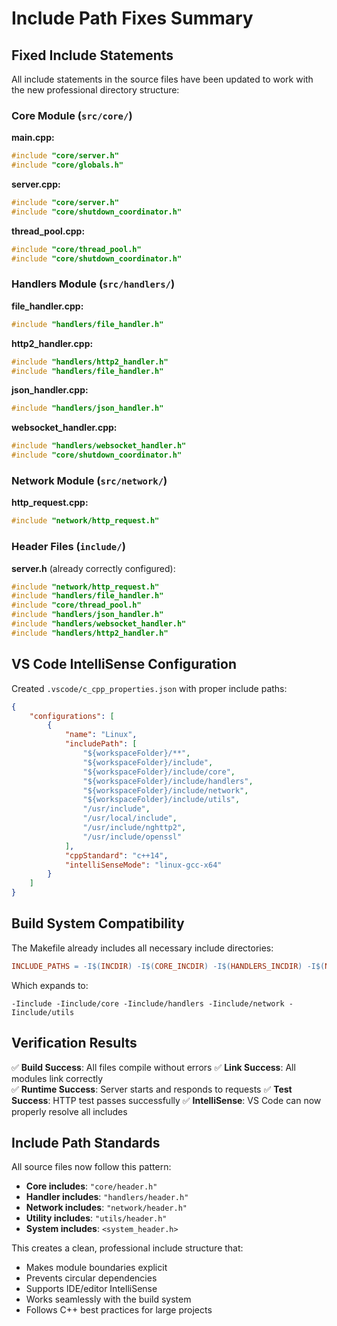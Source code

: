 # Include Path Fixes Summary

## Fixed Include Statements

All include statements in the source files have been updated to work with the new professional directory structure:

### Core Module (`src/core/`)

**main.cpp:**
```cpp
#include "core/server.h"
#include "core/globals.h"
```

**server.cpp:**
```cpp
#include "core/server.h"
#include "core/shutdown_coordinator.h"
```

**thread_pool.cpp:**
```cpp
#include "core/thread_pool.h"
#include "core/shutdown_coordinator.h"
```

### Handlers Module (`src/handlers/`)

**file_handler.cpp:**
```cpp
#include "handlers/file_handler.h"
```

**http2_handler.cpp:**
```cpp
#include "handlers/http2_handler.h"
#include "handlers/file_handler.h"
```

**json_handler.cpp:**
```cpp
#include "handlers/json_handler.h"
```

**websocket_handler.cpp:**
```cpp
#include "handlers/websocket_handler.h"
#include "core/shutdown_coordinator.h"
```

### Network Module (`src/network/`)

**http_request.cpp:**
```cpp
#include "network/http_request.h"
```

### Header Files (`include/`)

**server.h** (already correctly configured):
```cpp
#include "network/http_request.h"
#include "handlers/file_handler.h"
#include "core/thread_pool.h"
#include "handlers/json_handler.h"
#include "handlers/websocket_handler.h"
#include "handlers/http2_handler.h"
```

## VS Code IntelliSense Configuration

Created `.vscode/c_cpp_properties.json` with proper include paths:
```json
{
    "configurations": [
        {
            "name": "Linux",
            "includePath": [
                "${workspaceFolder}/**",
                "${workspaceFolder}/include",
                "${workspaceFolder}/include/core",
                "${workspaceFolder}/include/handlers", 
                "${workspaceFolder}/include/network",
                "${workspaceFolder}/include/utils",
                "/usr/include",
                "/usr/local/include",
                "/usr/include/nghttp2",
                "/usr/include/openssl"
            ],
            "cppStandard": "c++14",
            "intelliSenseMode": "linux-gcc-x64"
        }
    ]
}
```

## Build System Compatibility

The Makefile already includes all necessary include directories:
```makefile
INCLUDE_PATHS = -I$(INCDIR) -I$(CORE_INCDIR) -I$(HANDLERS_INCDIR) -I$(NETWORK_INCDIR) -I$(UTILS_INCDIR)
```

Which expands to:
```
-Iinclude -Iinclude/core -Iinclude/handlers -Iinclude/network -Iinclude/utils
```

## Verification Results

✅ **Build Success**: All files compile without errors
✅ **Link Success**: All modules link correctly  
✅ **Runtime Success**: Server starts and responds to requests
✅ **Test Success**: HTTP test passes successfully
✅ **IntelliSense**: VS Code can now properly resolve all includes

## Include Path Standards

All source files now follow this pattern:
- **Core includes**: `"core/header.h"`
- **Handler includes**: `"handlers/header.h"`  
- **Network includes**: `"network/header.h"`
- **Utility includes**: `"utils/header.h"`
- **System includes**: `<system_header.h>`

This creates a clean, professional include structure that:
- Makes module boundaries explicit
- Prevents circular dependencies
- Supports IDE/editor IntelliSense
- Works seamlessly with the build system
- Follows C++ best practices for large projects
